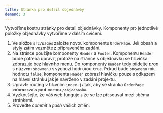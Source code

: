 ```yaml
---
title: Stránka pro detail objednávky
demand: 3
---
```


Vytvoříme kostru stránky pro detail objednávky. Komponenty pro jednotlivé položky objednávky vytvoříme v dalším cvičení.

1. Ve složce `src/pages` založte novou komponentu `OrderPage`. Její obsah a styly zatím vezměte z připraveného zadání.
1. Na stránce použijte komponenty `Header` a `Footer`. Komponentu `Header` bude potřeba upravit, protože na stránce s objednávku se hlavička zobrazuje bez hlavního menu. Do komponenty `Header` tedy přidejte *prop* s názvem `showMenu` s výchozí hodnotou `true`. Pokud bude `showMenu` mít hodnotu `false`, komponenta `Header` zobrazí hlavičku pouze s odkazem na hlavní stránku jak je navrženo v zadání projektu.
1. Upravte routing v hlavním `index.js` tak, aby se stránka `OrderPage` zobrazovala pod cestou `/objednavka`.
1. Vyzkoušejte, že váš web funguje a že se lze přesouvat mezi oběma stránkami.
1. Proveďte *commit* a *push* vašich změn.

